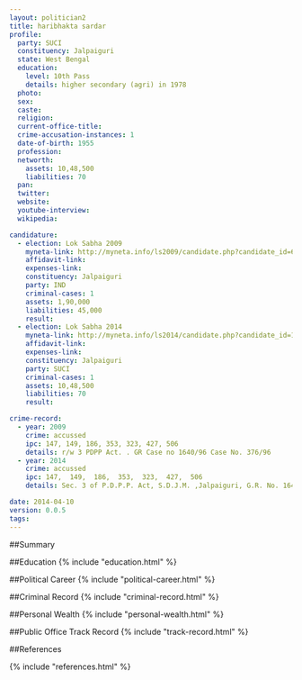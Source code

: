 ```yaml
---
layout: politician2
title: haribhakta sardar
profile: 
  party: SUCI
  constituency: Jalpaiguri
  state: West Bengal
  education: 
    level: 10th Pass
    details: higher secondary (agri) in 1978
  photo: 
  sex: 
  caste: 
  religion: 
  current-office-title: 
  crime-accusation-instances: 1
  date-of-birth: 1955
  profession: 
  networth: 
    assets: 10,48,500
    liabilities: 70
  pan: 
  twitter: 
  website: 
  youtube-interview: 
  wikipedia: 

candidature: 
  - election: Lok Sabha 2009
    myneta-link: http://myneta.info/ls2009/candidate.php?candidate_id=6022
    affidavit-link: 
    expenses-link: 
    constituency: Jalpaiguri 
    party: IND
    criminal-cases: 1
    assets: 1,90,000
    liabilities: 45,000
    result:  
  - election: Lok Sabha 2014
    myneta-link: http://myneta.info/ls2014/candidate.php?candidate_id=1781
    affidavit-link: 
    expenses-link: 
    constituency: Jalpaiguri 
    party: SUCI
    criminal-cases: 1
    assets: 10,48,500
    liabilities: 70
    result:  

crime-record: 
  - year: 2009
    crime: accussed
    ipc: 147, 149, 186, 353, 323, 427, 506
    details: r/w 3 PDPP Act. . GR Case no 1640/96 Case No. 376/96 
  - year: 2014
    crime: accussed
    ipc: 147,  149,  186,  353,  323,  427,  506
    details: Sec. 3 of P.D.P.P. Act, S.D.J.M. ,Jalpaiguri, G.R. No. 1640/1996,Date 6-11-97 

date: 2014-04-10
version: 0.0.5
tags: 
---
```


##Summary


##Education
{% include "education.html" %}


##Political Career
{% include "political-career.html" %}


##Criminal Record
{% include "criminal-record.html" %}


##Personal Wealth
{% include "personal-wealth.html" %}


##Public Office Track Record
{% include "track-record.html" %}


##References


{% include "references.html" %}

